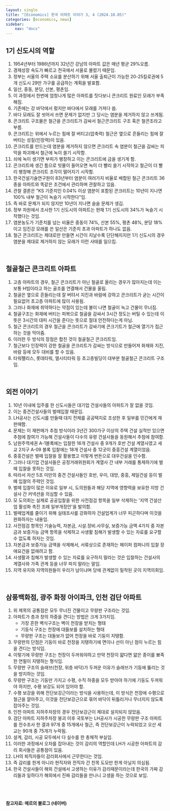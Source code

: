 ```yaml
---
layout: single
title: "[Economics] 한국 아파트 이야기 3, 4 (2024.10.05)"
categories: [economics, news]
sidebar:
    nav: "docs"
---
```


## 1기 신도시의 역할
1. 1954년부터 1986년까지 32년간 강남의 아파트 값은 매년 평균 29%오름.
1. 경제성장 속도가 빠르고 전국에서 서울로 몰렸기 때문임.
1. 정부는 서울의 주택 소요를 분산하기 위해 서울 출퇴근이 가능한 20-25킬로권에 5개 신도시 29만 가구를 공급하는 계획을 발표함.
1. 일산, 중동, 분당, 산본, 평촌임.
1. 이 과정에서 한번에 엄청나게 많은 아파트를 짓다보니 콘크리트 원료인 모래가 부족해짐.
1. 기존에는 강 바닥에서 펐지만 바다에서 모래를 가져다 씀.
1. 바다 모래도 잘 씻어서 쓰면 문제가 없지만 그 당시는 염분을 제거하지 않고 쓰게됨.
1. 콘크리트 구조물은 철근을 콘크리트가 감싸서 철근콘크리트 구조 혹은 철콘조라고 부름.
1. 콘크리트는 위에서 누르는 힘에 잘 버티고(압축력) 철근은 옆으로 흔들리는 힘에 잘 버티는 성질(인장력)이 있음.
1. 콘크리트를 만드는데 염분을 제거하지 않으면 콘크리트 속 염분이 철근을 감싸는 피막을 파괴해서 철근에 녹이 쓸기 시작함.
1. 쇠에 녹이 생기면 부피가 팽창하고 이는 콘크리트에 금을 생기게 함.
1. 콘크리트에 생긴 틈으로 빗물이 들어오면 녹이 더 빨리 쓸기 시작하고 철근이 더 빨리 팽창해 콘크리트 조각이 떨어지기 시작함.
1. 한국건설기술연구원이 83년부터 염분이 여러가지 비율로 배합된 철근 콘크리트 36종을 아파트와 똑같은 조건에서 관리하며 관찰하고 있음.
1. 관찰 결론은 "KS 기준치인 0.04% 이상 염분이 포함된 콘크리트는 10년이 지나면 100% 내부 철근이 녹슬기 시작한다"임.
1. 즉 바로 문제가 되지 않지만 10년이 지나면 슬슬 문제가 생김.
1. 정부 차원에서 조사한 1기 신도시의 아파트는 현재 1기 신도시의 34%가 녹슬기 시작했다는 것임.
1. 염분농도가 기준치를 넘는 비율은 중동이 74%, 산본 55%, 평촌 48%, 분당 18%이고 임진강 모래를 쓴 일산은 기준치 초과 아파트가 하나도 없음.
1. 철근 콘크리트는 제대로만 만들면 시간이 지날수록 단단해지지만 1기 신도시의 경우 염분을 제대로 제거하지 않는 모래가 이런 사태를 일으킴.

<br/>

## 철골철근 콘크리트 아파트
1. 고층 아파트의 경우, 철근 콘크리트가 아닌 철골로 올리는 경우가 많아지는데 이는 보통 H빔이라고 하는 골조를 연결해서 건물을 올림.
1. 철골은 옆으로 흔들리는데 잘 버텨서 지진과 바람에 강하고 콘크리트가 굳는 시간이 필요없어 초고층 아파트에 많이 사용됨.
1. 그러나 화재에 취약하다는 약점이 있는데 불이 나면 철골이 녹고 건물이 무너짐.
1. 철골구조는 화재에 버티는 피복으로 철골을 감싸서 3시간 정도는 버틸 수 있는데 이 뜻은 3시간의 대피 시간을 준다는 뜻으로 절대 안전하다는게 아님.
1. 철근 콘크리트의 경우 철근을 콘크리트가 감싸기에 콘크기트가 철근에 열기가 접근하는 것을 막아줌.
1. 이러한 두 방식의 장점은 합친 것이 철골철근 콘크리트임.
1. 철근보다 인장력이 강한 철골을 콘크리트가 감싸는 방식으로 만들어져 화재와 지진, 바람 등에 모두 대비를 할 수 있음.
1. 타워팰리스, 롯데타워, 엘시티타워 등 초고층빌딩이 대부분 철골철근 콘크리트 구조임.

<br/>

## 외전 이야기
1. 10년 이내에 입주를 한 신도시들은 대기업 건설사들의 아파트가 잘 없을 것임.
1. 이는 중견건설사들의 벌떼입찰 때문임.
1. LH공사는 신도시를 만들때 대지 전체를 공공택지로 조성한 후 일부를 민간에게 재판매함.
1. 문제는 이 재판매가 추첨 방식이라 3년간 300가구 이상의 주택 건설 실적만 있으면 추첨에 참여가 가능해 건설사들이 다수의 유령 건설사들을 동원해서 추첨에 참여함.
1. 남원주역세권 A-1블록에는 입찰한 16개 건설사 중 9개가 호반 건설 계열사였고 세교 2지구 A-09 블록 입찰에는 18개 건설사 중 12곳이 중흥건설 계열이었음.
1. 중흥건설은 벌떼 입찰을 잘 활용했고 이렇게 번돈으로 대우건설을 인수함.
1. 그러나 대기업 건설사들은 공정거래위원회가 계열사 간 내부 거래를 통제하기에 벌떼 입찰을 못하는 것임.
1. 따라서 자산 5조 미만의 중견 건설사들인 호반, 우미, 대방, 중흥, 제일건설 등이 벌뗴 입찰의 주력인 것임.
1. 벌떼 입찰이 많은 이유로 일부 시, 도의원들과 해당 지역에 영향력을 보유한 지방 건설사 간 커넥션을 의심할 수 있음.
1. 모 도의회는 실제로 공공입찰을 위한 사전점검 항목을 일부 삭제하는 '지역 건설산업 활성화 촉진 조례 일부개정안'을 발의함.
1. 벌떼업계를 줄이기 위해 실태조사를 강화하자 건설업계가 너무 피곤하다며 이것을 완화하자는 내용임.
1. 사전점검 항목인 기술능력, 자본금, 시설.장비.사무실, 보증가능 금액 4가지 중 자본금과 보증가능 금액 항목을 삭제하고 사생활 침해가 발생할 수 있는 자료를 요구할 수 없도록 하자는 것임.
1. 자본금과 보증가능 금액을 삭제해서, 서류상으로 존재하는 페이퍼 컴퍼니의 입찰 장애요건을 없애려고 함.
1. 사생활과 침해가 발생할 수 있는 자료를 요구하지 말라는 것은 입찰하는 건설사의 계열사와 가족 관계 등을 너무 파지 말라는 말임.
1. 지역 유지와 지역의원들이 우리가 남이냐며 당에 관계없이 밀착된 곳이 지역의회임.


<br/>

## 삼풍백화점, 광주 화정 아이파크, 인천 검단 아파트
1. 위 제목의 공통점은 모두 무너진 건물이고 무량판 구조라는 것임.
1. 아파트가 층과 창의 하중을 견디는 방법은 크게 3가지임.
    - 가장 흔한 벽식구조는 벽이 천장을 받치는 형태
    - 기둥식 구조는 천장에 대들보를 설치하는 형태
    - 무량판 구조는 대들보가 없어 천장을 바로 기둥이 지탱함.
1. 무량판의 단점은 기둥이 바로 천장을 지탱하기에 면이나 선이 아닌 점이 누르는 힘을 견디는 방식임.
1. 이렇기에 무량판 구조는 천장이 두꺼워야하고 만약 천장이 얇다면 얇은 종이를 뾰족한 연필이 지탱하는 형식임.
1. 무량판 구조의 슬래브(천장, 위층 바닥)가 두꺼운 이유가 슬래브가 기둥에 뚫리는 것을 방지하는 것임.
1. 무량판 구조는 기둥만 가지고 수평, 수직 하중을 모두 받아야 하기에 기둥도 두꺼워야 하지만, 수평 보강도 되어 있어야 함.
1. 수평 보강을 위해 전단보강근이라는 방식을 사용하는데, 이 방식은 천장에 수평으로 철근을 깔아주고, 이것을 전단보강근으로 묶어 바닥이 뒤틀리거나 무너지지 않도록 잡아주는 것임.
1. 인천 아파트 지하주차장의 경우 전단보강근이 제대로 설치되지 않았음.
1. 검단 아파트 지하주차장 붕괴 이후 국토부는 LH공사가 시공한 무량판 구조 아파트를 전수조사 한 결과 97개 중 15개에사 철근, 즉 전단보강근이 누락되었고 오산 세교는 90개 중 75개가 누락됨.
1. 설계, 감리, 시공 모두에서 다 실수를 한 총체적 부실임.
1. 이러한 과정에서 오차를 잡아내는 것이 감리의 역할인데 LH가 시공한 아파트의 감리 회사들은 공통점이 있음.
1. LH의 퇴직자들이 감리회사에서 근무한다는 것임.
1. 즉 감리를 한게 아니라 현직자와 전직자 간 친목 도모만 한게 아닐지 의심됨.
1. 한국 건설사들이 해외 건설에서 고생하는 이유가 감리때문이라는데 한국의 가짜 감리들과 일하다가 해외에서 진짜 감리들을 만나니 고생을 하는 것으로 보임.



<br/>
<br/>

#### 참고자료: 메르의 블로그 (네이버) 